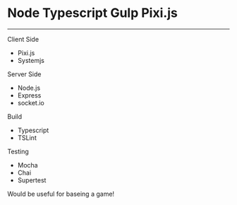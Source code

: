 # Node Typescript Gulp Pixi.js
-------------------

Client Side
* Pixi.js
* Systemjs

Server Side
* Node.js
* Express
* socket.io

Build
* Typescript
* TSLint

Testing
* Mocha
* Chai
* Supertest

Would be useful for baseing a game!
